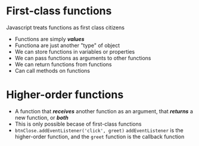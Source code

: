 # First-class functions

Javascript treats functions as first class citizens

- Functions are simply **_values_**
- Functiona are just another "type" of object
- We can store functions in variables or properties
- We can pass functions as arguments to other functions
- We can return functions from functions
- Can call methods on functions

# Higher-order functions

- A function that **_receives_** another function as an argument, that **_returns_** a new function, or **_both_**
- This is only possible becase of first-class functions
- `btnClose.addEventListener('click', greet)`
  `addEventListener` is the higher-order function, and the `greet` function is the callback function
